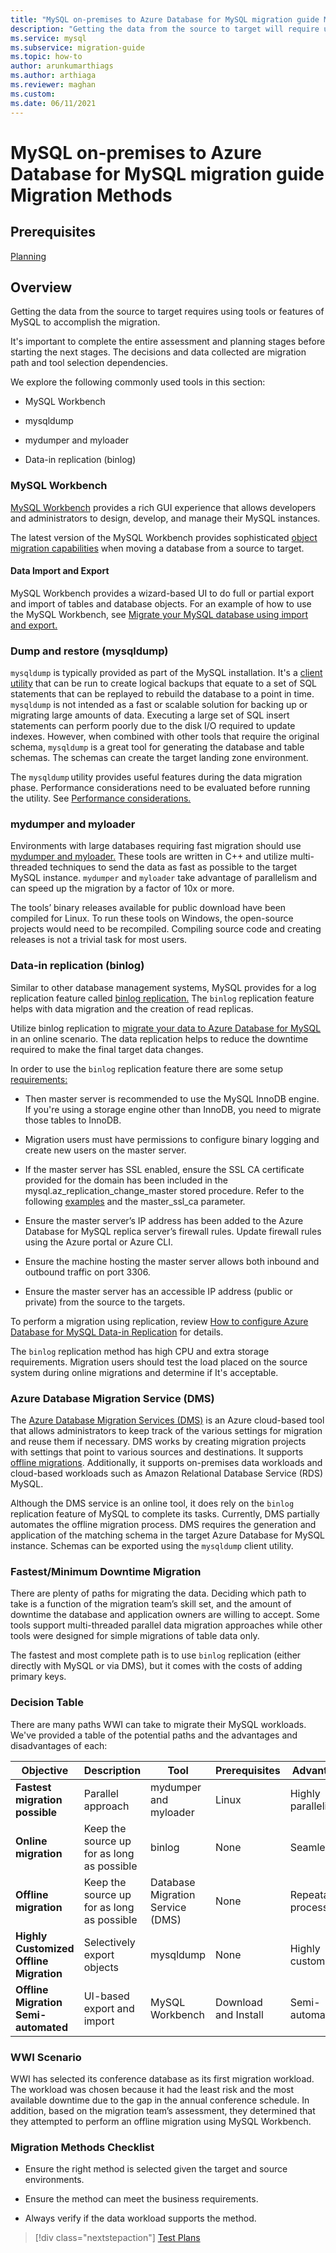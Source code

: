 ```yaml
---
title: "MySQL on-premises to Azure Database for MySQL migration guide Migration Methods"
description: "Getting the data from the source to target will require using tools or features of MySQL to accomplish the migration."
ms.service: mysql
ms.subservice: migration-guide
ms.topic: how-to
author: arunkumarthiags 
ms.author: arthiaga
ms.reviewer: maghan
ms.custom:
ms.date: 06/11/2021
---
```


# MySQL on-premises to Azure Database for MySQL migration guide Migration Methods

## Prerequisites

[Planning](04-planning.md)

## Overview

Getting the data from the source to target requires using tools or features of MySQL to accomplish the migration.

It's important to complete the entire assessment and planning stages before starting the next stages. The decisions and data collected are migration path and tool selection dependencies.

We explore the following commonly used tools in this section:

  - MySQL Workbench

  - mysqldump

  - mydumper and myloader

  - Data-in replication (binlog)

### MySQL Workbench

[MySQL Workbench](https://www.mysql.com/products/workbench/) provides a rich GUI experience that allows developers and administrators to design, develop, and manage their MySQL instances.

The latest version of the MySQL Workbench provides sophisticated [object migration capabilities](https://www.mysql.com/products/workbench/migrate/) when moving a database from a source to target.

#### Data Import and Export

MySQL Workbench provides a wizard-based UI to do full or partial export and import of tables and database objects. For an example of how to use the MySQL Workbench, see [Migrate your MySQL database using import and export. ](../../concepts-migrate-import-export.md)

### Dump and restore (mysqldump)

`mysqldump` is typically provided as part of the MySQL installation. It's a [client utility](https://dev.mysql.com/doc/refman/5.7/en/mysqldump.html) that can be run to create logical backups that equate to a set of SQL statements that can be replayed to rebuild the database to a point in time. `mysqldump` is not intended as a fast or scalable solution for backing up or migrating large amounts of data. Executing a large set of SQL insert statements can perform poorly due to the disk I/O required to update indexes. However, when combined with other tools that require the original schema, `mysqldump` is a great tool for generating the database and table schemas. The schemas can create the target landing zone environment.

The `mysqldump` utility provides useful features during the data migration phase. Performance considerations need to be evaluated before running the utility. See [Performance considerations.](../../concepts-migrate-dump-restore.md#performance-considerations)

### mydumper and myloader

Environments with large databases requiring fast migration should use [mydumper and myloader.](https://github.com/maxbube/mydumper) These tools are written in C++ and utilize multi-threaded techniques to send the data as fast as possible to the target MySQL instance. `mydumper` and `myloader` take advantage of parallelism and can speed up the migration by a factor of 10x or more.

The tools’ binary releases available for public download have been compiled for Linux. To run these tools on Windows, the open-source projects would need to be recompiled. Compiling source code and creating releases is not a trivial task for most users.

### Data-in replication (binlog)

Similar to other database management systems, MySQL provides for a log replication feature called [binlog replication.](https://dev.mysql.com/doc/refman/5.7/en/binlog-replication-configuration-overview.html) The `binlog` replication feature helps with data migration and the creation of read replicas.

Utilize binlog replication to [migrate your data  to Azure Database for MySQL](../../concepts-data-in-replication.md) in an online scenario. The data replication helps to reduce the downtime required to make the final target data changes.

In order to use the `binlog` replication feature there are some setup [requirements:](../../howto-data-in-replication.md#link-source-and-replica-servers-to-start-data-in-replication)

  - Then master server is recommended to use the MySQL InnoDB engine. If you're using a storage engine other than InnoDB, you need to migrate those tables to InnoDB.

  - Migration users must have permissions to configure binary logging and create new users on the master server.

  - If the master server has SSL enabled, ensure the SSL CA certificate provided for the domain has been included in the mysql.az\_replication\_change\_master stored procedure. Refer to the following [examples](../../howto-data-in-replication.md#link-source-and-replica-servers-to-start-data-in-replication) and the master\_ssl\_ca parameter.

  - Ensure the master server’s IP address has been added to the Azure Database for MySQL replica server’s firewall rules. Update firewall rules using the Azure portal or Azure CLI.

  - Ensure the machine hosting the master server allows both inbound and outbound traffic on port 3306.

  - Ensure the master server has an accessible IP address (public or private) from the source to the targets.

To perform a migration using replication, review [How to configure Azure Database for MySQL Data-in Replication](../../howto-data-in-replication.md#link-source-and-replica-servers-to-start-data-in-replication) for details.

The `binlog` replication method has high CPU and extra storage requirements. Migration users should test the load placed on the source system during online migrations and determine if It's acceptable.

### Azure Database Migration Service (DMS)

The [Azure Database Migration Services (DMS)](https://azure.microsoft.com/services/database-migration/) is an Azure cloud-based tool that allows administrators to keep track of the various settings for migration and reuse them if necessary. DMS works by creating migration projects with settings that point to various sources and destinations. It supports [offline migrations](../../../dms/tutorial-mysql-azure-mysql-offline-portal.md). Additionally, it supports on-premises data workloads and cloud-based workloads such as Amazon Relational Database Service (RDS) MySQL.

Although the DMS service is an online tool, it does rely on the `binlog` replication feature of MySQL to complete its tasks. Currently, DMS partially automates the offline migration process. DMS requires the generation and application of the matching schema in the target Azure Database for MySQL instance. Schemas can be exported using the `mysqldump` client utility.

### Fastest/Minimum Downtime Migration

There are plenty of paths for migrating the data. Deciding which path to take is a function of the migration team’s skill set, and the amount of downtime the database and application owners are willing to accept. Some tools support multi-threaded parallel data migration approaches while other tools were designed for simple migrations of table data only.

The fastest and most complete path is to use `binlog` replication (either directly with MySQL or via DMS), but it comes with the costs of adding primary keys.

### Decision Table

There are many paths WWI can take to migrate their MySQL workloads. We've provided a table of the potential paths and the advantages and disadvantages of each:

| Objective | Description | Tool | Prerequisites | Advantages | Disadvantages |
|-----------|-------------|------|---------------|------------|---------------|
| **Fastest migration possible** | Parallel approach | mydumper and myloader | Linux | Highly parallelized | Target throttling |
| **Online migration** | Keep the source up for as long as possible | binlog | None | Seamless | Extra processing and storage  |
| **Offline migration** | Keep the source up for as long as possible | Database Migration Service (DMS) | None | Repeatable process  | Limited to data only, supports all MySQL versions |
| **Highly Customized Offline Migration** | Selectively export objects | mysqldump | None | Highly customizable | Manual |
| **Offline Migration Semi-automated** | UI-based export and import | MySQL Workbench | Download and Install | Semi-automated | Only common sets of switches are supported |

### WWI Scenario

WWI has selected its conference database as its first migration workload. The workload was chosen because it had the least risk and the most available downtime due to the gap in the annual conference schedule. In addition, based on the migration team’s assessment, they determined that they attempted to perform an offline migration using MySQL Workbench.

### Migration Methods Checklist

  - Ensure the right method is selected given the target and source environments.

  - Ensure the method can meet the business requirements.

  - Always verify if the data workload supports the method.  


> [!div class="nextstepaction"]
> [Test Plans](./06-test-plans.md)